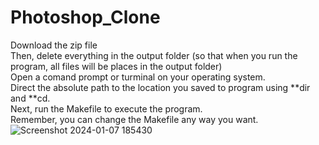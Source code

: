 # Photoshop_Clone
Download the zip file <br>
Then, delete everything in the output folder (so that when you run the program, all files will be places in the output folder) <br>
Open a comand prompt or turminal on your operating system. <br>
Direct the absolute path to the location you saved to program using **dir and **cd. <br>
Next, run the Makefile to execute the program. <br>
Remember, you can change the Makefile any way you want. <br>
![Screenshot 2024-01-07 185430](https://github.com/Neil-Patel-12/Photoshop_Clone/assets/108227267/c54a1ffd-1ae5-4e78-a1d9-d8702c5d1b5c) <br>
